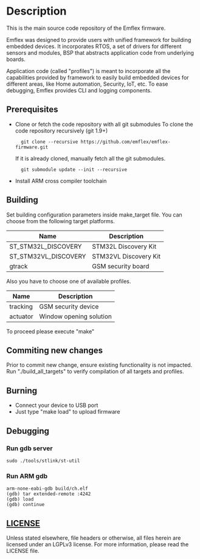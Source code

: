 # Description
This is the main source code repository of the Emflex firmware.

Emflex was designed to provide users with unified framework for building embedded devices. 
It incorporates RTOS, a set of drivers for different sensors and modules, 
BSP that abstracts application code from underlying boards.

Application code (called "profiles") is meant to incorporate all the capabilities
provided by framework to easily build embedded devices for different areas, like
Home automation, Security, IoT, etc. To ease debugging, Emflex provides CLI and logging components.

## Prerequisites
* Clone or fetch the code repository with all git submodules
  To clone the code repository recursively (git 1.9+)

        git clone --recursive https://github.com/emflex/emflex-firmware.git

    If it is already cloned, manually fetch all the git submodules.

        git submodule update --init --recursive

* Install ARM cross compiler toolchain

## Building
Set building configuration parameters inside make_target file.
You can choose from the following target platforms.

Name                 | Description
-------------------- | ----------------------
ST_STM32L_DISCOVERY  | STM32L Discovery Kit
ST_STM32VL_DISCOVERY | STM32VL Discovery Kit
gtrack               | GSM security board

Also you have to choose one of available profiles.

Name     | Description
-------- | -----------------------
tracking | GSM security device
actuator | Window opening solution

To proceed please execute "make"

## Commiting new changes

Prior to commit new change, ensure existing functionality is not impacted.
Run "./build_all_targets" to verify compilation of all targets and profiles.

## Burning
* Connect your device to USB port
* Just type "make load" to upload firmware

## Debugging

### Run gdb server
	sudo ./tools/stlink/st-util


### Run ARM gdb
	arm-none-eabi-gdb build/ch.elf
	(gdb) tar extended-remote :4242
	(gdb) load
	(gdb) continue


## [LICENSE](LICENSE)

Unless stated elsewhere, file headers or otherwise, all files herein are licensed under an LGPLv3 license. For more information, please read the LICENSE file.

